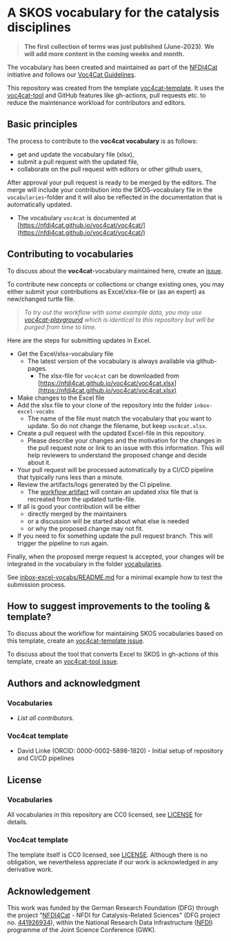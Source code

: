# A SKOS vocabulary for the catalysis disciplines

> **The first collection of terms was just published (June-2023)**.
> **We will add more content in the coming weeks and month.**

The vocabulary has been created and maintained as part of the [NFDI4Cat](http://www.nfdi4cat.org) initiative and follows our [Voc4Cat Guidelines](https://doi.org/10.5281/zenodo.7669183).

This repository was created from the template [voc4cat-template](https://github.com/nfdi4cat/voc4cat-template).
It uses the [voc4cat-tool](https://github.com/nfdi4cat/voc4cat-tool) and GitHub features like gh-actions, pull requests etc. to reduce the maintenance workload for contributors and editors.

## Basic principles

The process to contribute to the **voc4cat vocabulary** is as follows:

- get and update the vocabulary file (xlsx),
- submit a pull request with the updated file,
- collaborate on the pull request with editors or other github users,

After approval your pull request is ready to be merged by the editors. The merge will include your contribution into the SKOS-vocabulary file in the `vocabularies`-folder and it will also be reflected in the documentation that is automatically updated.

- The vocabulary `voc4cat` is documented at [https://nfdi4cat.github.io/voc4cat/voc4cat/](https://nfdi4cat.github.io/voc4cat/voc4cat/)

## Contributing to vocabularies

To discuss about the **voc4cat**-vocabulary maintained here, create an [issue](https://github.com/nfdi4cat/voc4cat/issues).

To contribute new concepts or collections or change existing ones, you may either submit your contributions as Excel/xlsx-file or (as an expert) as new/changed turtle file.

> *To try out the workflow with some example data, you may use  [voc4cat-playground](https://github.com/nfdi4cat/voc4cat-playground) which is identical to this repository but will be purged from time to time.*

Here are the steps for submitting updates in Excel.

- Get the Excel/xlsx-vocabulary file
  - The latest version of the vocabulary is always available via github-pages.
    - The xlsx-file for `voc4cat` can be downloaded from [https://nfdi4cat.github.io/voc4cat/voc4cat.xlsx](https://nfdi4cat.github.io/voc4cat/voc4cat.xlsx)
- Make changes to the Excel file
- Add the xlsx file to your clone of the repository into the folder `inbox-excel-vocabs`
  - The name of the file must match the vocabulary that you want to update. So do not change the filename, but keep `voc4cat.xlsx`.
- Create a pull request with the updated Excel-file in this repository.
  - Please describe your changes and the motivation for the changes in the pull request note or link to an issue with this information. This will help reviewers to understand the proposed change and decide about it.
- Your pull request will be processed automatically by a CI/CD pipeline that typically runs less than a minute.
- Review the artifacts/logs generated by the CI pipeline.
  - The [workflow artifact](https://docs.github.com/en/actions/managing-workflow-runs/downloading-workflow-artifacts) will contain an updated xlsx file that is recreated from the updated turtle-file.
- If all is good your contribution will be either
  - directly merged by the maintainers
  - or a discussion will be started about what else is needed
  - or why the proposed change may not fit.
- If you need to fix something update the pull request branch. This will trigger the pipeline to run again.

Finally, when the proposed merge request is accepted, your changes will be integrated in the vocabulary in the folder [vocabularies](https://github.com/nfdi4cat/voc4cat/tree/main/vocabularies).

See [inbox-excel-vocabs/README.md](inbox-excel-vocabs/README.md) for a minimal example how to test the submission process.

## How to suggest improvements to the tooling & template?

To discuss about the workflow for maintaining SKOS vocabularies based on this template, create an [voc4cat-template issue](https://github.com/nfdi4cat/voc4cat-template/issues).

To discuss about the tool that converts Excel to SKOS in gh-actions of this template, create an [voc4cat-tool issue](https://github.com/nfdi4cat/voc4cat-tool/issues).

## Authors and acknowledgment

### Vocabularies

- *List all contributors.*

### Voc4cat template

- David Linke (ORCID: 0000-0002-5898-1820) - Initial setup of repository and CI/CD pipelines

## License

### Vocabularies


All vocabularies in this repository are CC0 licensed, see [LICENSE](LICENSE) for details.

### Voc4cat template

The template itself is CC0 licensed, see [LICENSE](LICENSE). Although there is no obligation, we nevertheless appreciate if our work is acknowledged in any derivative work.

## Acknowledgement

This work was funded by the German Research Foundation (DFG) through the project "[NFDI4Cat](https://www.nfdi4cat.org) - NFDI for Catalysis-Related Sciences" (DFG project no. [441926934](https://gepris.dfg.de/gepris/projekt/441926934)), within the National Research Data Infrastructure ([NFDI](https://www.nfdi.de)) programme of the Joint Science Conference (GWK).
